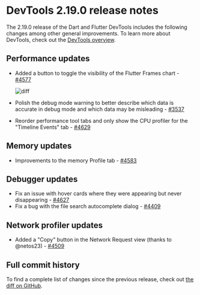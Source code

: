 # DevTools 2.19.0 release notes

The 2.19.0 release of the Dart and Flutter DevTools
includes the following changes among other general improvements.
To learn more about DevTools, check out the
[DevTools overview](https://docs.flutter.dev/tools/devtools).

## Performance updates

* Added a button to toggle the visibility of the Flutter Frames chart -
  [#4577](https://github.com/flutter/devtools/pull/4577)

  ![diff](/tools/devtools/release-notes/images-2.19.0/4577.png "Flutter Frames")

* Polish the debug mode warning to better describe which data is
  accurate in debug mode and which data may be misleading -
  [#3537](https://github.com/flutter/devtools/pull/3537)
* Reorder performance tool tabs and only show the CPU profiler
  for the "Timeline Events" tab -
  [#4629](https://github.com/flutter/devtools/pull/4629)

## Memory updates

* Improvements to the memory Profile tab -
  [#4583](https://github.com/flutter/devtools/pull/4583)

## Debugger updates

* Fix an issue with hover cards where they were appearing
  but never disappearing -
  [#4627](https://github.com/flutter/devtools/pull/4627)
* Fix a bug with the file search autocomplete dialog -
  [#4409](https://github.com/flutter/devtools/pull/4409)

## Network profiler updates

* Added a "Copy" button in the Network Request view
  (thanks to @netos23) -
  [#4509](https://github.com/flutter/devtools/pull/4509)

## Full commit history

To find a complete list of changes since the previous release,
check out
[the diff on GitHub](https://github.com/flutter/devtools/compare/v2.18.0...v2.19.0).
